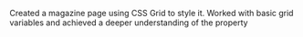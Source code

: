 Created a magazine page using CSS Grid to style it. 
Worked with basic grid variables and achieved a deeper understanding of the property
